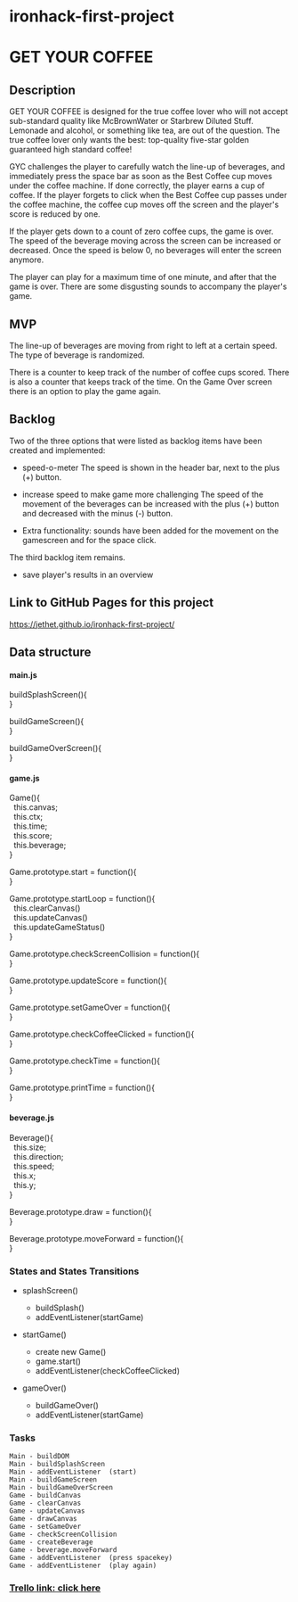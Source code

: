 # ironhack-first-project
# GET YOUR COFFEE


## Description

GET YOUR COFFEE is designed for the true coffee lover who will not accept sub-standard quality like McBrownWater or Starbrew Diluted Stuff. Lemonade and alcohol, or something like tea, are out of the question. The true coffee lover only wants the best: top-quality five-star golden guaranteed high standard coffee!

GYC challenges the player to carefully watch the line-up of beverages, and immediately press the space bar as soon as the Best Coffee cup moves under the coffee machine. If done correctly, the player earns a cup of coffee. If the player forgets to click when the Best Coffee cup passes under the coffee machine, the coffee cup moves off the screen and the player's score is reduced by one. 

If the player gets down to a count of zero coffee cups, the game is over. The speed of the beverage moving across the screen can be increased or decreased. Once the speed is below 0, no beverages will enter the screen anymore.

The player can play for a maximum time of one minute, and after that the game is over. There are some disgusting sounds to accompany the player's game.


## MVP
The line-up of beverages are moving from right to left at a certain speed. The type of beverage is randomized.

There is a counter to keep track of the number of coffee cups scored. There is also a counter that keeps track of the time. On the Game Over screen there is an option to play the game again.


## Backlog
Two of the three options that were listed as backlog items have been created and implemented:

* speed-o-meter
  The speed is shown in the header bar, next to the plus (+) button.

* increase speed to make game more challenging
  The speed of the movement of the beverages can be increased with the plus (+) button and decreased with the minus (-) button.
  
* Extra functionality: sounds have been added for the movement on the gamescreen and for the space click.  

The third backlog item remains.
* save player's results in an overview


## Link to GitHub Pages for this project
https://jethet.github.io/ironhack-first-project/

## Data structure
#### main.js


buildSplashScreen(){  
}

buildGameScreen(){  
}

buildGameOverScreen(){  
}



#### game.js

Game(){  
  this.canvas;  
  this.ctx;  
  this.time;  
  this.score;  
  this.beverage;  
}

Game.prototype.start = function(){  
}

Game.prototype.startLoop = function(){  
  this.clearCanvas()  
  this.updateCanvas()  
  this.updateGameStatus()  
}

Game.prototype.checkScreenCollision = function(){  
}

Game.prototype.updateScore = function(){  
}

Game.prototype.setGameOver = function(){  
}

Game.prototype.checkCoffeeClicked = function(){  
}

Game.prototype.checkTime = function(){  
}

Game.prototype.printTime = function(){  
}


#### beverage.js

Beverage(){  
  this.size;  
  this.direction;  
  this.speed;  
  this.x;  
  this.y;  
  }
  

Beverage.prototype.draw = function(){  
}

Beverage.prototype.moveForward = function(){  
}



### States and States Transitions

- splashScreen()
  - buildSplash()
  - addEventListener(startGame)
  
  
- startGame()
  - create new Game()
  - game.start()
  - addEventListener(checkCoffeeClicked)
  
  
- gameOver()
  - buildGameOver()
  - addEventListener(startGame) 

### Tasks

    Main - buildDOM
    Main - buildSplashScreen
    Main - addEventListener  (start)
    Main - buildGameScreen
    Main - buildGameOverScreen
    Game - buildCanvas
    Game - clearCanvas
    Game - updateCanvas
    Game - drawCanvas
    Game - setGameOver
    Game - checkScreenCollision
    Game - createBeverage
    Game - beverage.moveForward
    Game - addEventListener  (press spacekey)
    Game - addEventListener  (play again)
    
    

### [Trello link: click here](https://trello.com/b/ihmt0jKI/ironhack-first-project-get-your-coffee)
